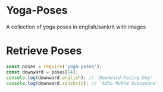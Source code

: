 # Yoga-Poses

A collection of yoga poses in english/sankrit with images

# Retrieve Poses
```javascript
const poses = require('yoga-poses');
const downward = poses[14];
console.log(downward.english); // 'Downward-Facing Dog'
console.log(downward.sanskrit); // 'Adho Mukha Svanasana'
```
